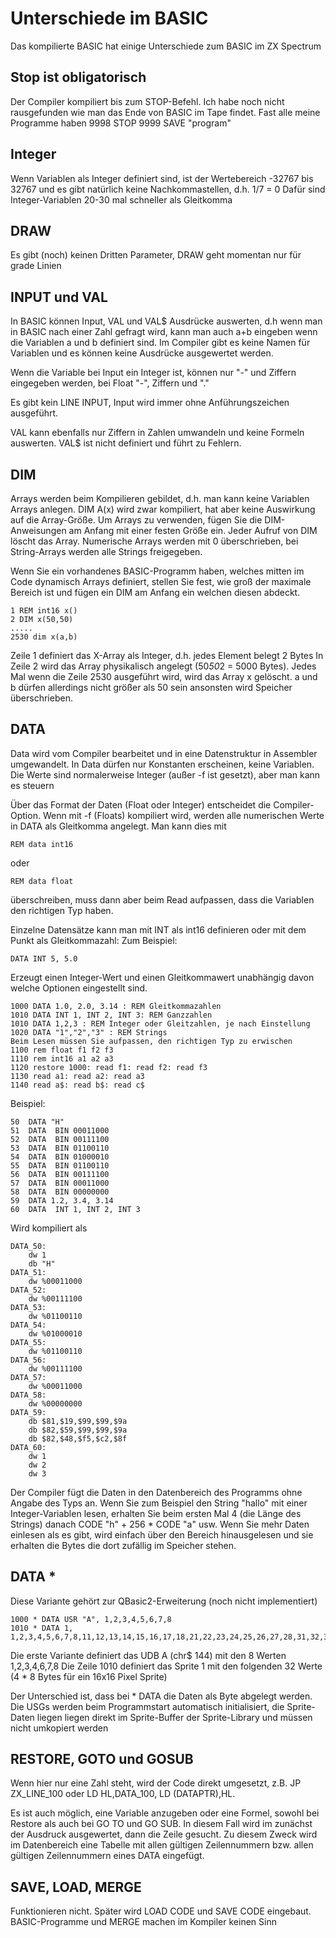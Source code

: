 # Unterschiede im BASIC
Das kompilierte BASIC hat einige Unterschiede zum BASIC im ZX Spectrum

## Stop ist obligatorisch
Der Compiler kompiliert bis zum STOP-Befehl. Ich habe noch nicht rausgefunden wie man das Ende von BASIC im Tape findet.
Fast alle meine Programme haben 
9998 STOP
9999 SAVE "program"

## Integer
Wenn Variablen als Integer definiert sind, ist der Wertebereich -32767 bis 32767 und es gibt natürlich keine Nachkommastellen, d.h. 1/7 = 0
Dafür sind Integer-Variablen 20-30 mal schneller als Gleitkomma

## DRAW
Es gibt (noch) keinen Dritten Parameter, DRAW geht momentan nur für grade Linien

## INPUT und VAL
In BASIC können Input, VAL und VAL$ Ausdrücke auswerten, d.h wenn man in BASIC nach einer Zahl gefragt wird, kann man auch a+b eingeben wenn die Variablen a und b definiert sind.
Im Compiler gibt es keine Namen für Variablen und es können keine Ausdrücke ausgewertet werden.

Wenn die Variable bei Input ein Integer ist, können nur "-" und Ziffern eingegeben werden, bei Float "-", Ziffern und "."

Es gibt kein LINE INPUT, Input wird immer ohne Anführungszeichen ausgeführt.

VAL kann ebenfalls nur Ziffern in Zahlen umwandeln und keine Formeln auswerten.
VAL$ ist nicht definiert und führt zu Fehlern.

## DIM
Arrays werden beim Kompilieren gebildet, d.h. man kann keine Variablen Arrays anlegen. DIM A(x) wird zwar kompiliert, hat aber keine Auswirkung auf die Array-Größe.
Um Arrays zu verwenden, fügen Sie die DIM-Anweisungen am Anfang mit einer festen Größe ein. 
Jeder Aufruf von DIM löscht das Array. Numerische Arrays werden mit 0 überschrieben, bei String-Arrays werden alle Strings freigegeben.

Wenn Sie ein vorhandenes BASIC-Programm haben, welches mitten im Code dynamisch Arrays definiert, stellen Sie fest, wie groß der maximale Bereich ist und fügen ein DIM am Anfang ein welchen diesen abdeckt.

```
1 REM int16 x()
2 DIM x(50,50)
.....
2530 dim x(a,b)
```
Zeile 1 definiert das X-Array als Integer, d.h. jedes Element belegt 2 Bytes
In Zeile 2 wird das Array physikalisch angelegt (50*50*2 = 5000 Bytes). Jedes Mal wenn die Zeile 2530 ausgeführt wird, wird das Array x gelöscht. a und b dürfen allerdings nicht größer als 50 sein ansonsten wird Speicher überschrieben.


## DATA
Data wird vom Compiler bearbeitet und in eine Datenstruktur in Assembler umgewandelt. In Data dürfen nur Konstanten erscheinen, keine Variablen.
Die Werte sind normalerweise Integer (außer -f ist gesetzt), aber man kann es steuern

Über das Format der Daten (Float oder Integer) entscheidet die Compiler-Option. Wenn mit -f (Floats) kompiliert wird, werden alle numerischen Werte in DATA als Gleitkomma angelegt.
Man kann dies mit 
```
REM data int16
```
oder 
```
REM data float
```
überschreiben, muss dann aber beim Read aufpassen, dass die Variablen den richtigen Typ haben.

Einzelne Datensätze kann man mit INT als int16 definieren oder mit dem Punkt als Gleitkommazahl: Zum Beispiel: 
```
DATA INT 5, 5.0
```
Erzeugt einen Integer-Wert und einen Gleitkommawert unabhängig davon welche Optionen eingestellt sind.

```
1000 DATA 1.0, 2.0, 3.14 : REM Gleitkommazahlen
1010 DATA INT 1, INT 2, INT 3: REM Ganzzahlen
1010 DATA 1,2,3 : REM Integer oder Gleitzahlen, je nach Einstellung
1020 DATA "1","2","3" : REM Strings
Beim Lesen müssen Sie aufpassen, den richtigen Typ zu erwischen
1100 rem float f1 f2 f3
1110 rem int16 a1 a2 a3
1120 restore 1000: read f1: read f2: read f3
1130 read a1: read a2: read a3
1140 read a$: read b$: read c$
```

Beispiel:
```
50  DATA "H"
51  DATA  BIN 00011000
52  DATA  BIN 00111100
53  DATA  BIN 01100110
54  DATA  BIN 01000010
55  DATA  BIN 01100110
56  DATA  BIN 00111100
57  DATA  BIN 00011000
58  DATA  BIN 00000000
59  DATA 1.2, 3.4, 3.14
60  DATA  INT 1, INT 2, INT 3
```

Wird kompiliert als

```
DATA_50:
	dw 1
	db "H"
DATA_51:
	dw %00011000
DATA_52:
	dw %00111100
DATA_53:
	dw %01100110
DATA_54:
	dw %01000010
DATA_55:
	dw %01100110
DATA_56:
	dw %00111100
DATA_57:
	dw %00011000
DATA_58:
	dw %00000000
DATA_59:
	db $81,$19,$99,$99,$9a
	db $82,$59,$99,$99,$9a
	db $82,$48,$f5,$c2,$8f
DATA_60:
	dw 1
	dw 2
	dw 3
```

Der Compiler fügt die Daten in den Datenbereich des Programms ohne Angabe des Typs an. Wenn Sie zum Beispiel den String "hallo" mit einer Integer-Variablen lesen, erhalten Sie beim ersten Mal 4 (die Länge des Strings) danach CODE "h" + 256 * CODE "a" usw.
Wenn Sie mehr Daten einlesen als es gibt, wird einfach über den Bereich hinausgelesen und sie erhalten die Bytes die dort zufällig im Speicher stehen.

## DATA *
Diese Variante gehört zur QBasic2-Erweiterung (noch nicht implementiert)
```
1000 * DATA USR "A", 1,2,3,4,5,6,7,8
1010 * DATA 1, 1,2,3,4,5,6,7,8,11,12,13,14,15,16,17,18,21,22,23,24,25,26,27,28,31,32,33,34,35,36,37,38
```

Die erste Variante definiert das UDB A (chr$ 144) mit den 8 Werten 1,2,3,4,6,7,8
Die Zeile 1010 definiert das Sprite 1 mit den folgenden 32 Werte (4 * 8 Bytes für ein 16x16 Pixel Sprite)

Der Unterschied ist, dass bei * DATA die Daten als Byte abgelegt werden. Die USGs werden beim Programmstart automatisch initialisiert, die Sprite-Daten liegen liegen direkt im Sprite-Buffer der Sprite-Library und müssen nicht umkopiert werden

## RESTORE, GOTO und GOSUB
Wenn hier nur eine Zahl steht, wird der Code direkt umgesetzt, z.B. JP ZX_LINE_100 oder LD HL,DATA_100, LD (DATAPTR),HL.

Es ist auch möglich, eine Variable anzugeben oder eine Formel, sowohl bei Restore als auch bei GO TO und GO SUB. In diesem Fall wird im zunächst der Ausdruck ausgewertet, dann die Zeile gesucht. Zu diesem Zweck wird im Datenbereich eine Tabelle mit allen gültigen Zeilennummern bzw. allen gültigen Zeilennummern eines DATA eingefügt.

## SAVE, LOAD, MERGE
Funktionieren nicht.
Später wird LOAD CODE und SAVE CODE eingebaut. BASIC-Programme und MERGE machen im Kompiler keinen Sinn
